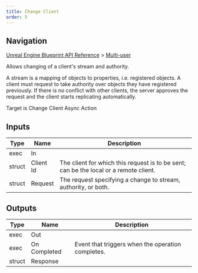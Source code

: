 ```yaml
---
title: Change Client
order: 5
---
```

## Navigation

[Unreal Engine Blueprint API Reference](https://dev.epicgames.com/documentation/en-us/unreal-engine/BlueprintAPI) > [Multi-user](https://dev.epicgames.com/documentation/en-us/unreal-engine/BlueprintAPI/Multi_user)

Allows changing of a client's stream and authority.

A stream is a mapping of objects to properties, i.e. registered objects.
A client must request to take authority over objects they have registered previously.
If there is no conflict with other clients, the server approves the request and the client starts replicating automatically.

Target is Change Client Async Action

## Inputs

| Type | Name | Description |
| --- | --- | --- |
| exec | In |  |
| struct | Client Id | The client for which this request is to be sent; can be the local or a remote client. |
| struct | Request | The request specifying a change to stream, authority, or both. |

## Outputs

| Type | Name | Description |
| --- | --- | --- |
| exec | Out |  |
| exec | On Completed | Event that triggers when the operation completes. |
| struct | Response |  |
